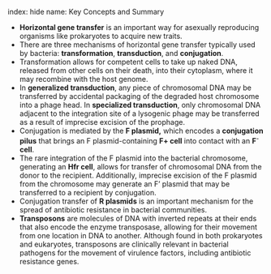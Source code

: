 index: hide
name: Key Concepts and Summary

  *  **Horizontal gene transfer** is an important way for asexually reproducing organisms like prokaryotes to acquire new traits.
  * There are three mechanisms of horizontal gene transfer typically used by bacteria:  **transformation**,  **transduction**, and  **conjugation**.
  * Transformation allows for competent cells to take up naked DNA, released from other cells on their death, into their cytoplasm, where it may recombine with the host genome.
  * In  **generalized transduction**, any piece of chromosomal DNA may be transferred by accidental packaging of the degraded host chromosome into a phage head. In  **specialized transduction**, only chromosomal DNA adjacent to the integration site of a lysogenic phage may be transferred as a result of imprecise excision of the prophage.
  * Conjugation is mediated by the  **F plasmid,** which encodes a  **conjugation pilus** that brings an F plasmid-containing  **F+ cell** into contact with an  **F**<sup>-</sup>  **cell**.
  * The rare integration of the F plasmid into the bacterial chromosome, generating an  **Hfr cell**, allows for transfer of chromosomal DNA from the donor to the recipient. Additionally, imprecise excision of the F plasmid from the chromosome may generate an F’ plasmid that may be transferred to a recipient by conjugation.
  * Conjugation transfer of  **R plasmids** is an important mechanism for the spread of antibiotic resistance in bacterial communities.
  *  **Transposons** are molecules of DNA with inverted repeats at their ends that also encode the enzyme transposase, allowing for their movement from one location in DNA to another. Although found in both prokaryotes and eukaryotes, transposons are clinically relevant in bacterial pathogens for the movement of virulence factors, including antibiotic resistance genes.
